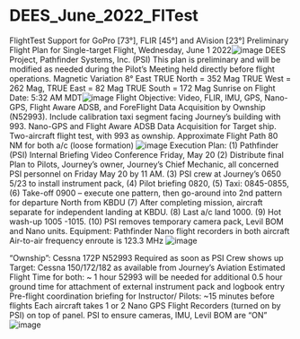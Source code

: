 # DEES_June_2022_FlTest
FlightTest Support for GoPro [73°], FLIR [45°] and AVision [23°]
Preliminary Flight Plan for Single-target Flight, Wednesday, June 1 2022![image](https://user-images.githubusercontent.com/5296851/169711571-ca3b8483-3457-4d7a-94cb-b9b96e8d36e6.png)
DEES Project, Pathfinder Systems, Inc. (PSI)
This plan is preliminary and will be modified as  needed during the Pilot’s Meeting held directly before flight operations. 
Magnetic Variation 8° East  TRUE North = 352 Mag  TRUE West = 262 Mag, TRUE East = 82 Mag  TRUE South = 172 Mag 
Sunrise on Flight Date:  5:32 AM MDT![image](https://user-images.githubusercontent.com/5296851/169711589-e4a91750-93ce-44d2-990b-3fdb7105b0bb.png)
Flight Objective: Video, FLIR, IMU, GPS, Nano-GPS, Flight Aware ADSB, and ForeFlight Data Acquisition by Ownship (N52993). Include calibration taxi segment facing Journey’s building with 993. Nano-GPS and Flight Aware ADSB Data Acquisition for Target ship. 
Two-aircraft flight test, with 993 as ownship. Approximate Flight Path 80 NM for both a/c (loose formation)
![image](https://user-images.githubusercontent.com/5296851/169711635-502304f9-f18c-403f-ae4c-1b9241c09425.png)
Execution Plan: (1)  Pathfinder (PSI) Internal Briefing Video Conference Friday, May 20  (2) Distribute final Plan to Pilots, Journey’s owner, Journey’s Chief Mechanic, all concerned PSI personnel on Friday May 20 by 11 AM. (3) PSI crew at Journey’s 0650 5/23 to install instrument pack, (4) Pilot briefing 0820, (5) Taxi: 0845-0855,  (6) Take-off 0900 – execute one pattern, then go-around into 2nd pattern for departure North from KBDU (7) After completing mission, aircraft separate for independent landing at KBDU. (8) Last a/c land 1000. (9) Hot wash-up 1005 -1015. (10) PSI removes temporary camera pack, Levil BOM and Nano units.
Equipment:  Pathfinder Nano flight recorders in both aircraft 
Air-to-air frequency enroute is 123.3 MHz
![image](https://user-images.githubusercontent.com/5296851/169711648-faaeaab8-16a5-4c48-a127-966864fd6434.png)

“Ownship”: Cessna 172P N52993
Required as soon as PSI Crew shows up
Target: Cessna 150/172/182 as available from Journey’s Aviation
Estimated Flight Time for both: ~ 1 hour 
52993 will be needed for additional 0.5 hour ground time for attachment of external instrument pack and logbook entry
Pre-flight coordination briefing for Instructor/ Pilots: ~15 minutes before flights
Each aircraft takes 1 or 2 Nano GPS Flight Recorders (turned on by PSI) on top of panel.
PSI to ensure cameras, IMU, Levil BOM are “ON”
![image](https://user-images.githubusercontent.com/5296851/169711617-1beee7cb-5c74-4d41-80c6-37a3ae245d74.png)
